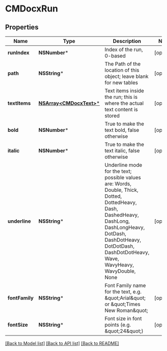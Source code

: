 # CMDocxRun

## Properties
Name | Type | Description | Notes
------------ | ------------- | ------------- | -------------
**runIndex** | **NSNumber*** | Index of the run, 0-based | [optional] 
**path** | **NSString*** | The Path of the location of this object; leave blank for new tables | [optional] 
**textItems** | [**NSArray&lt;CMDocxText&gt;***](CMDocxText.md) | Text items inside the run; this is where the actual text content is stored | [optional] 
**bold** | **NSNumber*** | True to make the text bold, false otherwise | [optional] 
**italic** | **NSNumber*** | True to make the text italic, false otherwise | [optional] 
**underline** | **NSString*** | Underline mode for the text; possible values are: Words, Double, Thick, Dotted, DottedHeavy, Dash, DashedHeavy, DashLong, DashLongHeavy, DotDash, DashDotHeavy, DotDotDash, DashDotDotHeavy, Wave, WavyHeavy, WavyDouble, None | [optional] 
**fontFamily** | **NSString*** | Font Family name for the text, e.g. \&quot;Arial\&quot; or \&quot;Times New Roman\&quot; | [optional] 
**fontSize** | **NSString*** | Font size in font points (e.g. \&quot;24\&quot;) | [optional] 

[[Back to Model list]](../README.md#documentation-for-models) [[Back to API list]](../README.md#documentation-for-api-endpoints) [[Back to README]](../README.md)



